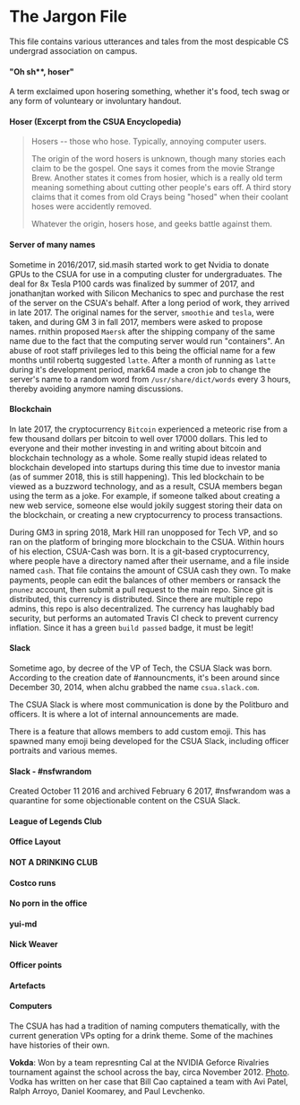 The Jargon File
===============

This file contains various utterances and tales from the most despicable CS undergrad association on campus.

#### "Oh sh\*\*, hoser"

A term exclaimed upon hosering something, whether it's food, tech swag or any form of volunteary or involuntary handout.

#### Hoser (Excerpt from the CSUA Encyclopedia)

>Hosers -- those who hose. Typically, annoying computer users.
>
>The origin of the word hosers is unknown, though many stories each claim to be the gospel. One says it comes from the movie Strange Brew. Another states it comes from hosier, which is a really old term meaning something about cutting other people's ears off. A third story claims that it comes from old Crays being "hosed" when their coolant hoses were accidently removed.
>
>Whatever the origin, hosers hose, and geeks battle against them.

#### Server of many names

Sometime in 2016/2017, sid.masih started work to get Nvidia to donate GPUs to the CSUA for use in a
computing cluster for undergraduates. The deal for 8x Tesla P100 cards was finalized by summer of 2017, 
and jonathanjtan worked with Silicon Mechanics to spec and purchase the rest of the server on the CSUA's behalf.
After a long period of work, they arrived in late 2017. The original names for the server, 
`smoothie` and `tesla`, were taken, and during GM 3 in fall 2017,
members were asked to propose names. rnithin proposed `Maersk` after the shipping company of
the same name due to the fact that the computing server would run "containers". An abuse of root
staff privileges led to this being the official name for a few months until robertq suggested
`latte`. After a month of running as `latte` during it's development period, mark64 made a cron
job to change the server's name to a random word from `/usr/share/dict/words` every 3 hours, thereby
avoiding anymore naming discussions.

#### Blockchain

In late 2017, the cryptocurrency `Bitcoin` experienced a meteoric rise from a few thousand dollars
per bitcoin to well over 17000 dollars. This led to everyone and their mother investing in and
writing about bitcoin and blockchain technology as a whole. Some really stupid ideas related to
blockchain developed into startups during this time due to investor mania (as of summer 2018, this
is still happening). This led blockchain to be viewed as a buzzword technology, and as a result,
CSUA members began using the term as a joke. For example, if someone talked about creating a new web
service, someone else would jokily suggest storing their data on the blockchain, or creating a new
cryptocurrency to process transactions.

During GM3 in spring 2018, Mark Hill ran unopposed for Tech VP, and so ran on the platform of
bringing more blockchain to the CSUA. Within hours of his election, CSUA-Cash was born. It is a
git-based cryptocurrency, where people have a directory named after their username, and a file
inside named `cash`. That file contains the amount of CSUA cash they own. To make payments, people
can edit the balances of other members or ransack the `pnunez` account, then submit a pull request
to the main repo. Since git is distributed, this currency is distributed. Since there are multiple
repo admins, this repo is also decentralized. The currency has laughably bad security, but performs
an automated Travis CI check to prevent currency inflation. Since it has a green `build passed`
badge, it must be legit!

#### Slack

Sometime ago, by decree of the VP of Tech, the CSUA Slack was born. According to the creation date of \#announcments, it's been around since December 30, 2014, when alchu grabbed the name `csua.slack.com`.

The CSUA Slack is where most communication is done by the Politburo and officers. It is where a lot of internal announcements are made.

There is a feature that allows members to add custom emoji. This has spawned many emoji being developed for the CSUA Slack, including officer portraits and various memes.

#### Slack - \#nsfwrandom

Created October 11 2016 and archived February 6 2017, \#nsfwrandom was a quarantine for some objectionable content on the CSUA Slack. 

#### League of Legends Club

#### Office Layout

#### NOT A DRINKING CLUB

#### Costco runs

#### No porn in the office

#### yui-md

#### Nick Weaver

#### Officer points

#### Artefacts

#### Computers

The CSUA has had a tradition of naming computers thematically, with the current generation VPs opting for a drink theme. Some of the machines have histories of their own.

**Vokda**: Won by a team represnting Cal at the NVIDIA Geforce Rivalries tournament against the school across the bay, circa November 2012. [Photo][1]. Vodka has written on her case that Bill Cao captained a team with Avi Patel, Ralph Arroyo, Daniel Koomarey, and Paul Levchenko.

[1]: https://www.facebook.com/NVIDIAGeForce/photos/a.515583411794454.123247.130554466964019/515635985122530/?type=3&theater
